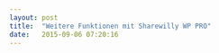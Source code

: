 ```yaml
---
layout: post
title:  "Weitere Funktionen mit Sharewilly WP PRO"
date:   2015-09-06 07:20:16
---
```





